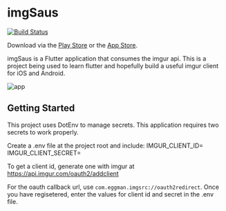# imgSaus 

[![Build Status](https://app.bitrise.io/app/6f8200fc255cb116/status.svg?token=YHfqEYVbGhDFnx4udCfW_w)](https://app.bitrise.io/app/6f8200fc255cb116)

Download via the [Play Store](https://play.google.com/store/apps/details?id=com.eggman.imgsrc) or the [App Store](https://apps.apple.com/app/ImgSaus/id1451111117#?platform=iphone).



imgSaus is a Flutter application that consumes the imgur api. This is a project being used to learn flutter and hopefully build a useful imgur client for iOS and Android. 



![app](https://i.imgur.com/Dypbn9al.png)

## Getting Started

This project uses DotEnv to manage secrets. This application requires two secrets to work properly. 

Create a .env file at the project root and include: 
IMGUR_CLIENT_ID=
IMGUR_CLIENT_SECRET=

To get a client id, generate one with imgur at https://api.imgur.com/oauth2/addclient 

For the oauth callback url, use `com.eggman.imgsrc://oauth2redirect`. Once you have regisetered, enter the values for client id and secret in the .env file. 


